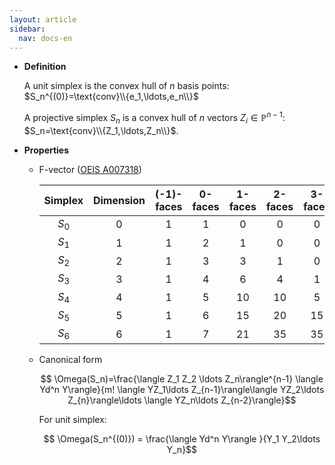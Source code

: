 ```yaml
---
layout: article
sidebar:
  nav: docs-en
---
```


* **Definition**

    A unit simplex is the convex hull of $n$ basis points: $S_n^{(0)}=\text{conv}\\{e_1,\ldots,e_n\\}$

    A projective simplex $S_n$ is a convex hull of $n$ vectors $Z_i\in \mathbb{P}^{n-1}$: $S_n=\text{conv}\\{Z_1,\ldots,Z_n\\}$.

* **Properties**

  * F-vector ([OEIS A007318](https://oeis.org/A007318))
    
    | Simplex | Dimension | (-1)-faces | 0-faces | 1-faces | 2-faces | 3-faces | 4-faces | 5-faces | 6-faces |
    |:-------:|:---------:|:----------:|:-------:|:-------:|:-------:|:-------:|:-------:|:-------:|:-------:|
    | $S_0$   |     0     |  1         |  1      | 0       |    0    |    0    |   0     |    0    |   0     |
    | $S_1$   |     1     |  1         |  2      | 1       |    0    |    0    |   0     |    0    |   0     |
    | $S_2$   |     2     |  1         |  3      | 3       |    1    |    0    |   0     |    0    |   0     |
    | $S_3$   |     3     |  1         |  4      | 6       |    4    |    1    |   0     |    0    |   0     |
    | $S_4$   |     4     |  1         |  5      | 10      |    10   |    5    |   1     |    0    |   0     |
    | $S_5$   |     5     |  1         |  6      | 15      |    20   |    15   |   6     |    1    |   0     |
    | $S_6$   |     6     |  1         |  7      | 21      |    35   |    35   |   21    |    7    |   1     |
  
  * Canonical form

    $$ \Omega(S_n)=\frac{\langle Z_1 Z_2 \ldots Z_n\rangle^{n-1} \langle Yd^n Y\rangle}{m! \langle YZ_1\ldots Z_{n-1}\rangle\langle YZ_2\ldots Z_{n}\rangle\ldots \langle YZ_n\ldots Z_{n-2}\rangle}$$
    
    For unit simplex:

    $$ \Omega(S_n^{(0)}) = \frac{\langle Yd^n Y\rangle }{Y_1 Y_2\ldots Y_n}$$
